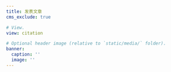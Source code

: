```yaml
---
title: 发表文章
cms_exclude: true

# View.
view: citation

# Optional header image (relative to `static/media/` folder).
banner:
  caption: ''
  image: ''
---
```

